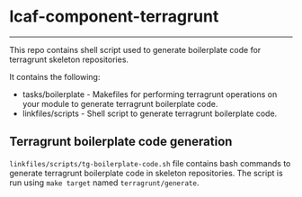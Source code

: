 # lcaf-component-terragrunt

---
This repo contains shell script used to generate boilerplate code for terragrunt skeleton repositories.

It contains the following:

* tasks/boilerplate - Makefiles for performing terragrunt operations on your module to generate terragrunt boilerplate code.
* linkfiles/scripts - Shell script to generate terragrunt boilerplate code.

## Terragrunt boilerplate code generation

`linkfiles/scripts/tg-boilerplate-code.sh` file contains bash commands to generate terragrunt boilerplate code in skeleton repositories. The script is run using `make target` named `terragrunt/generate`.

